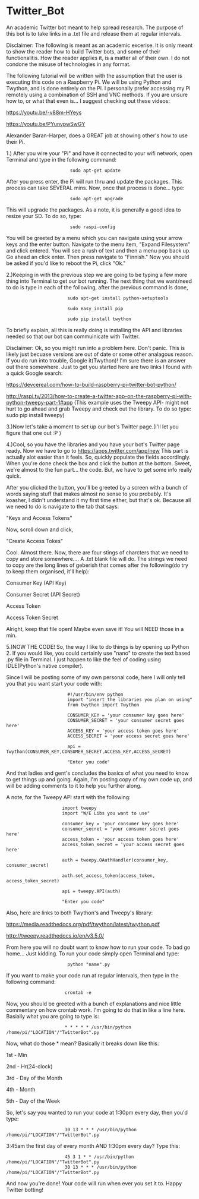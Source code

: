 # Twitter_Bot
An academic Twitter bot meant to help spread research. The purpose of this bot is to take links in a .txt file and release them at regular intervals.

Disclaimer: The following is meant as an academic excerise. It is only meant to show the reader how to build Twitter bots, and some of their functionalitis. How the reader applies it, is a matter all of their own. I do not condone the misuse of technologies in any format.

The following tutorial will be written with the assumption that the user is executing this code on a Raspberry Pi.
We will be using Python and Twython, and is done entirely on the Pi. I personally prefer accessing my Pi remotely using a combination of SSH and VNC methods. If you are unsure how to, or what that even is... I suggest checking out these videos:

https://youtu.be/-v88m-HYeys

https://youtu.be/PYunvpwSwGY

Alexander Baran-Harper, does a GREAT job at showing other's how to use their Pi.

1.) After you wire your "Pi" and have it connected to your wifi network, open Terminal and type in the following command:
                            
                            sudo apt-get update
                            
After you press enter, the Pi will run thru and update the packages. This process can take SEVERAL mins.
Now, once that process is done... type:
                            
                            sudo apt-get upgrade
                            
This will upgrade the packages.
As a note, it is generally a good idea to resize your SD. To do so, type:

                            sudo raspi-config

You will be greeted by a menu which you can navigate using your arrow keys and the enter button. Navigate to the menu item, "Expand Filesystem" and click entered. You will see a rush of text and then a menu pop back up. Go ahead an click enter. Then press navigate to "Finnish." Now you should be asked if you'd like to reboot the Pi, click "Ok."

2.)Keeping in with the previous step we are going to be typing a few more thing into Terminal to get our bot running. The next thing that we want/need to do is type in each of the following, after the previous command is done,

                           sudo apt-get install python-setuptools

                           sudo easy_install pip
                           
                           sudo pip install twython

To briefly explain, all this is really doing is installing the API and libraries needed so that our bot can commuinicate with Twitter.

Disclaimer: Ok, so you might run into a problem here. Don't panic. This is likely just becuase versions are out of date or some other analagous reason. If you do run into trouble, Google it(Twython)! I'm sure there is an answer out there somewhere. Just to get you started here are two links I found with a quick Google search:

https://devcereal.com/how-to-build-raspberry-pi-twitter-bot-python/

http://raspi.tv/2013/how-to-create-a-twitter-app-on-the-raspberry-pi-with-python-tweepy-part-1#app   (This example uses the Tweepy API- might not hurt to go ahead and grab Tweepy and check out the library. To do so type: sudo pip install tweepy)

3.)Now let's take a moment to set up our bot's Twitter page.(I'll let you figure that one out :P )

4.)Cool, so you have the libraries and you have your bot's Twitter page ready. Now we have to go to
https://apps.twitter.com/app/new
This part is actually alot easier than it feels. So, quickly populate the fields accordingly.
When you're done check the box and click the button at the bottom. Sweet, we're almost to the fun part... the code. But, we have to get some info really quick. 

After you clicked the button, you'll be greeted by a screen with a bunch of words saying stuff that makes almost no sense to you probably. It's koasher, I didn't understand it my first time either, but that's ok. Because all we need to do is navigate to the tab that says: 

"Keys and Access Tokens"

Now, scroll down and click,

"Create Access Tokes"

Cool. Almost there. Now, there are four stings of charcters that we need to copy and store somewhere.... A .txt blank file will do. The strings we need to copy are the long lines of geberish that comes after the following(do try to keep them organised, it'll help):

Consumer Key (API Key)

Consumer Secret (API Secret)

Access Token

Access Token Secret

Alright, keep that file open! Maybe even save it! You will NEED those in a min.

5.)NOW THE CODE! So, the way I like to do things is by opening up Python 2. If you would like, you could certainly use "nano" to create the text based .py file in Terminal. I just happen to like the feel of coding using IDLE(Python's native compiler).

Since I will be posting some of my own personal code, here I will only tell you that you want start your code with:

                           #!/usr/bin/env python
                           import "insert the libraries you plan on using"
                           from twython import Twython

                           CONSUMER_KEY = 'your consumer key goes here'
                           CONSUMER_SECRET = 'your consumer secret goes here'
                           ACCESS_KEY = 'your access token goes here'
                           ACCESS_SECRET = 'your access secret goes here' 
                           
                           api = Twython(CONSUMER_KEY,CONSUMER_SECRET,ACCESS_KEY,ACCESS_SECRET)
                           
                           "Enter you code"
                           
And that ladies and gent's concludes the basics of what you need to know to get things up and going. Again, I'm posting copy of my own code up, and will be adding comments to it to help you further along. 

A note, for the Tweepy API start with the following:
  
                         import tweepy  
                         import "W/E Libs you want to use"
                         
                         consumer_key = 'your consumer key goes here'  
                         consumer_secret = 'your consumer secret goes here'  
                         access_token = 'your access token goes here'  
                         access_token_secret = 'your access secret goes here'  
                         
                         auth = tweepy.OAuthHandler(consumer_key, consumer_secret)  
                         
                         auth.set_access_token(access_token, access_token_secret)  
                         
                         api = tweepy.API(auth)
                         
                         "Enter you code"
                         

Also, here are links to both Twython's and Tweepy's library:

https://media.readthedocs.org/pdf/twython/latest/twython.pdf

http://tweepy.readthedocs.io/en/v3.5.0/



From here you will no doubt want to know how to run your code. To bad go home... Just kidding. To run your code simply open Terminal and type:
                     
                           python "name".py
                           
If you want to make your code run at regular intervals, then type in the following command:

                          crontab -e
                          
Now, you should be greeted with a bunch of explanations and nice little commentary on how crontab work. I'm going to do that in like a line here. Basially what you are going to type is:

                          * * * * * /usr/bin/python /home/pi/"LOCATION"/"TwitterBot".py

Now, what do those * mean? Basically it breaks down like this:

1st - Min

2nd - Hr(24-clock)

3rd - Day of the Month

4th - Month

5th - Day of the Week

So, let's say you wanted to run your code at 1:30pm every day, then you'd type:

                          30 13 * * * /usr/bin/python /home/pi/"LOCATION"/"TwitterBot".py

3:45am the first day of every month AND 1:30pm every day? Type this:

                          45 3 1 * * /usr/bin/python /home/pi/"LOCATION"/"TwitterBot".py
                          30 13 * * * /usr/bin/python /home/pi/"LOCATION"/"TwitterBot".py

And now you're done! Your code will run when ever you set it to. Happy Twitter botting!
